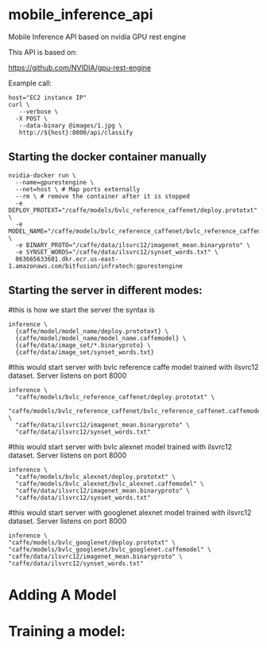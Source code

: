 # mobile_inference_api
Mobile Inference API based on nvidia GPU rest engine

This API is based on: 

https://github.com/NVIDIA/gpu-rest-engine

Example call:
```
host="EC2 instance IP"
curl \
   --verbose \
  -X POST \
   --data-binary @images/1.jpg \
   http://${host}:8000/api/classify
```

## Starting the docker container manually

```
nvidia-docker run \
  --name=gpurestengine \
  --net=host \ # Map ports externally
  --rm \ # remove the container after it is stopped
  -e DEPLOY_PROTEXT="/caffe/models/bvlc_reference_caffenet/deploy.prototxt" \
  -e MODEL_NAME="/caffe/models/bvlc_reference_caffenet/bvlc_reference_caffenet.caffemodel" \
  -e BINARY_PROTO="/caffe/data/ilsvrc12/imagenet_mean.binaryproto" \
  -e SYNSET_WORDS="/caffe/data/ilsvrc12/synset_words.txt" \
  863665633681.dkr.ecr.us-east-1.amazonaws.com/bitfusion/infratech:gpurestengine
```

## Starting the server in different modes:
#this is how we start the server the syntax is 
```
inference \
  {caffe/model/model_name/deploy.prototext} \
  {caffe/model/model_name/model_name.caffemodel} \
  {caffe/data/image_set/*.binaryproto} \
  {caffe/data/image_set/synset_words.txt}
```

#this would start server with bvlc reference caffe model trained with ilsvrc12 dataset. Server listens on port 8000
```
inference \
  "caffe/models/bvlc_reference_caffenet/deploy.prototxt" \
  "caffe/models/bvlc_reference_caffenet/bvlc_reference_caffenet.caffemodel" \
  "caffe/data/ilsvrc12/imagenet_mean.binaryproto" \
  "caffe/data/ilsvrc12/synset_words.txt"
```

#this would start server with bvlc alexnet model trained with ilsvrc12 dataset. Server listens on port 8000
```
inference \
  "caffe/models/bvlc_alexnet/deploy.prototxt" \
  "caffe/models/bvlc_alexnet/bvlc_alexnet.caffemodel" \
  "caffe/data/ilsvrc12/imagenet_mean.binaryproto" \
  "caffe/data/ilsvrc12/synset_words.txt"
```

#this would start server with googlenet alexnet model trained with ilsvrc12 dataset. Server listens on port 8000

```
inference \
"caffe/models/bvlc_googlenet/deploy.prototxt" \
"caffe/models/bvlc_googlenet/bvlc_googlenet.caffemodel" \
"caffe/data/ilsvrc12/imagenet_mean.binaryproto" \
"caffe/data/ilsvrc12/synset_words.txt"

```
# Adding A Model



# Training a model:



